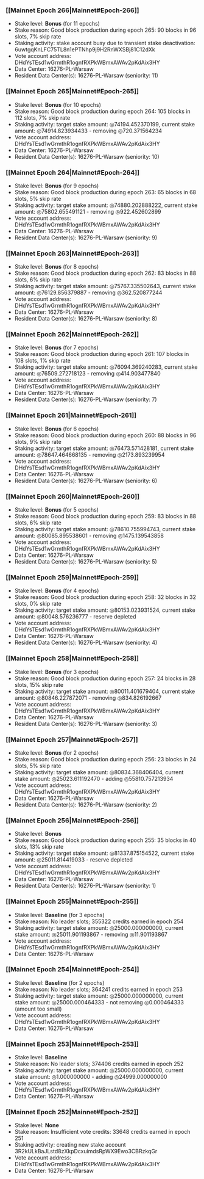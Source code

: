 ### [[Mainnet Epoch 266|Mainnet#Epoch-266]]
* Stake level: **Bonus** (for 11 epochs)
* Stake reason: Good block production during epoch 265: 90 blocks in 96 slots, 7% skip rate
* Staking activity: stake account busy due to transient stake deactivation: 6uwtgqKnLFC75TL8n1ePTNhp9j9H2RnWXSBj81C12dXk
* Vote account address: DHdYsTEsd1wGrmthR1ognfRXPkWBmxAWAv2pKdAix3HY
* Data Center: 16276-PL-Warsaw
* Resident Data Center(s): 16276-PL-Warsaw (seniority: 11)
### [[Mainnet Epoch 265|Mainnet#Epoch-265]]
* Stake level: **Bonus** (for 10 epochs)
* Stake reason: Good block production during epoch 264: 105 blocks in 112 slots, 7% skip rate
* Staking activity: target stake amount: ◎74194.452370199, current stake amount: ◎74914.823934433 - removing ◎720.371564234
* Vote account address: DHdYsTEsd1wGrmthR1ognfRXPkWBmxAWAv2pKdAix3HY
* Data Center: 16276-PL-Warsaw
* Resident Data Center(s): 16276-PL-Warsaw (seniority: 10)
### [[Mainnet Epoch 264|Mainnet#Epoch-264]]
* Stake level: **Bonus** (for 9 epochs)
* Stake reason: Good block production during epoch 263: 65 blocks in 68 slots, 5% skip rate
* Staking activity: target stake amount: ◎74880.202888222, current stake amount: ◎75802.655491121 - removing ◎922.452602899
* Vote account address: DHdYsTEsd1wGrmthR1ognfRXPkWBmxAWAv2pKdAix3HY
* Data Center: 16276-PL-Warsaw
* Resident Data Center(s): 16276-PL-Warsaw (seniority: 9)
### [[Mainnet Epoch 263|Mainnet#Epoch-263]]
* Stake level: **Bonus** (for 8 epochs)
* Stake reason: Good block production during epoch 262: 83 blocks in 88 slots, 6% skip rate
* Staking activity: target stake amount: ◎75767.335502643, current stake amount: ◎76129.856379887 - removing ◎362.520877244
* Vote account address: DHdYsTEsd1wGrmthR1ognfRXPkWBmxAWAv2pKdAix3HY
* Data Center: 16276-PL-Warsaw
* Resident Data Center(s): 16276-PL-Warsaw (seniority: 8)
### [[Mainnet Epoch 262|Mainnet#Epoch-262]]
* Stake level: **Bonus** (for 7 epochs)
* Stake reason: Good block production during epoch 261: 107 blocks in 108 slots, 1% skip rate
* Staking activity: target stake amount: ◎76094.369240283, current stake amount: ◎76509.272718123 - removing ◎414.903477840
* Vote account address: DHdYsTEsd1wGrmthR1ognfRXPkWBmxAWAv2pKdAix3HY
* Data Center: 16276-PL-Warsaw
* Resident Data Center(s): 16276-PL-Warsaw (seniority: 7)
### [[Mainnet Epoch 261|Mainnet#Epoch-261]]
* Stake level: **Bonus** (for 6 epochs)
* Stake reason: Good block production during epoch 260: 88 blocks in 96 slots, 9% skip rate
* Staking activity: target stake amount: ◎76473.571428181, current stake amount: ◎78647.464668135 - removing ◎2173.893239954
* Vote account address: DHdYsTEsd1wGrmthR1ognfRXPkWBmxAWAv2pKdAix3HY
* Data Center: 16276-PL-Warsaw
* Resident Data Center(s): 16276-PL-Warsaw (seniority: 6)
### [[Mainnet Epoch 260|Mainnet#Epoch-260]]
* Stake level: **Bonus** (for 5 epochs)
* Stake reason: Good block production during epoch 259: 83 blocks in 88 slots, 6% skip rate
* Staking activity: target stake amount: ◎78610.755994743, current stake amount: ◎80085.895538601 - removing ◎1475.139543858
* Vote account address: DHdYsTEsd1wGrmthR1ognfRXPkWBmxAWAv2pKdAix3HY
* Data Center: 16276-PL-Warsaw
* Resident Data Center(s): 16276-PL-Warsaw (seniority: 5)
### [[Mainnet Epoch 259|Mainnet#Epoch-259]]
* Stake level: **Bonus** (for 4 epochs)
* Stake reason: Good block production during epoch 258: 32 blocks in 32 slots, 0% skip rate
* Staking activity: target stake amount: ◎80153.023931524, current stake amount: ◎80048.576236777 - reserve depleted
* Vote account address: DHdYsTEsd1wGrmthR1ognfRXPkWBmxAWAv2pKdAix3HY
* Data Center: 16276-PL-Warsaw
* Resident Data Center(s): 16276-PL-Warsaw (seniority: 4)
### [[Mainnet Epoch 258|Mainnet#Epoch-258]]
* Stake level: **Bonus** (for 3 epochs)
* Stake reason: Good block production during epoch 257: 24 blocks in 28 slots, 15% skip rate
* Staking activity: target stake amount: ◎80011.401679404, current stake amount: ◎80846.227872071 - removing ◎834.826192667
* Vote account address: DHdYsTEsd1wGrmthR1ognfRXPkWBmxAWAv2pKdAix3HY
* Data Center: 16276-PL-Warsaw
* Resident Data Center(s): 16276-PL-Warsaw (seniority: 3)
### [[Mainnet Epoch 257|Mainnet#Epoch-257]]
* Stake level: **Bonus** (for 2 epochs)
* Stake reason: Good block production during epoch 256: 23 blocks in 24 slots, 5% skip rate
* Staking activity: target stake amount: ◎80834.368406404, current stake amount: ◎25023.611192470 - adding ◎55810.757213934
* Vote account address: DHdYsTEsd1wGrmthR1ognfRXPkWBmxAWAv2pKdAix3HY
* Data Center: 16276-PL-Warsaw
* Resident Data Center(s): 16276-PL-Warsaw (seniority: 2)
### [[Mainnet Epoch 256|Mainnet#Epoch-256]]
* Stake level: **Bonus**
* Stake reason: Good block production during epoch 255: 35 blocks in 40 slots, 13% skip rate
* Staking activity: target stake amount: ◎81337.875154522, current stake amount: ◎25011.814419033 - reserve depleted
* Vote account address: DHdYsTEsd1wGrmthR1ognfRXPkWBmxAWAv2pKdAix3HY
* Data Center: 16276-PL-Warsaw
* Resident Data Center(s): 16276-PL-Warsaw (seniority: 1)
### [[Mainnet Epoch 255|Mainnet#Epoch-255]]
* Stake level: **Baseline** (for 3 epochs)
* Stake reason: No leader slots; 355322 credits earned in epoch 254
* Staking activity: target stake amount: ◎25000.000000000, current stake amount: ◎25011.901193867 - removing ◎11.901193867
* Vote account address: DHdYsTEsd1wGrmthR1ognfRXPkWBmxAWAv2pKdAix3HY
* Data Center: 16276-PL-Warsaw
### [[Mainnet Epoch 254|Mainnet#Epoch-254]]
* Stake level: **Baseline** (for 2 epochs)
* Stake reason: No leader slots; 364241 credits earned in epoch 253
* Staking activity: target stake amount: ◎25000.000000000, current stake amount: ◎25000.000464333 - not removing ◎0.000464333 (amount too small)
* Vote account address: DHdYsTEsd1wGrmthR1ognfRXPkWBmxAWAv2pKdAix3HY
* Data Center: 16276-PL-Warsaw
### [[Mainnet Epoch 253|Mainnet#Epoch-253]]
* Stake level: **Baseline**
* Stake reason: No leader slots; 374406 credits earned in epoch 252
* Staking activity: target stake amount: ◎25000.000000000, current stake amount: ◎1.000000000 - adding ◎24999.000000000
* Vote account address: DHdYsTEsd1wGrmthR1ognfRXPkWBmxAWAv2pKdAix3HY
* Data Center: 16276-PL-Warsaw
### [[Mainnet Epoch 252|Mainnet#Epoch-252]]
* Stake level: **None**
* Stake reason: Insufficient vote credits: 33648 credits earned in epoch 251
* Staking activity: creating new stake account 3R2kULkBaJLstd8zXkpDcxuimdsRpWX9Ewo3CBRzkqGr
* Vote account address: DHdYsTEsd1wGrmthR1ognfRXPkWBmxAWAv2pKdAix3HY
* Data Center: 16276-PL-Warsaw